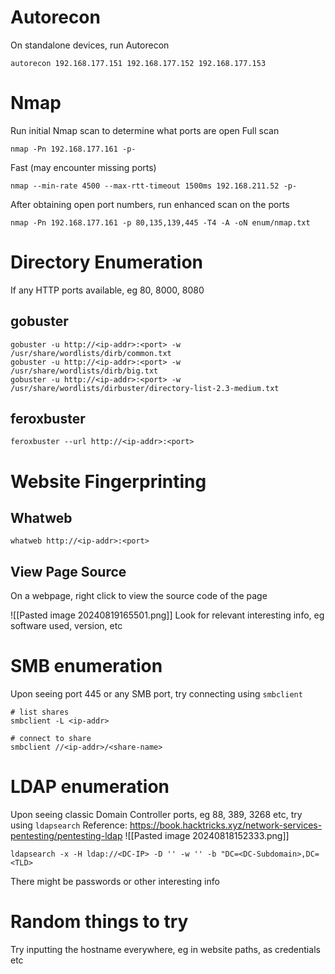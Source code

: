 # Autorecon
On standalone devices, run Autorecon
```shell
autorecon 192.168.177.151 192.168.177.152 192.168.177.153
```

# Nmap
Run initial Nmap scan to determine what ports are open
Full scan
```shell
nmap -Pn 192.168.177.161 -p-
```

Fast (may encounter missing ports)
```shell
nmap --min-rate 4500 --max-rtt-timeout 1500ms 192.168.211.52 -p-
```

After obtaining open port numbers, run enhanced scan on the ports
```shell
nmap -Pn 192.168.177.161 -p 80,135,139,445 -T4 -A -oN enum/nmap.txt
```

# Directory Enumeration
If any HTTP ports available, eg 80, 8000, 8080
## gobuster
```shell
gobuster -u http://<ip-addr>:<port> -w /usr/share/wordlists/dirb/common.txt
gobuster -u http://<ip-addr>:<port> -w /usr/share/wordlists/dirb/big.txt
gobuster -u http://<ip-addr>:<port> -w /usr/share/wordlists/dirbuster/directory-list-2.3-medium.txt
```

## feroxbuster
```shell
feroxbuster --url http://<ip-addr>:<port>
```

# Website Fingerprinting
## Whatweb
```shell
whatweb http://<ip-addr>:<port>
```

## View Page Source
On a webpage, right click to view the source code of the page

![[Pasted image 20240819165501.png]]
Look for relevant interesting info, eg software used, version, etc
# SMB enumeration
Upon seeing port 445 or any SMB port, try connecting using `smbclient`
```shell
# list shares
smbclient -L <ip-addr>

# connect to share
smbclient //<ip-addr>/<share-name>
```

# LDAP enumeration
Upon seeing classic Domain Controller ports, eg 88, 389, 3268 etc, try using `ldapsearch`
Reference: https://book.hacktricks.xyz/network-services-pentesting/pentesting-ldap
![[Pasted image 20240818152333.png]]
```shell
ldapsearch -x -H ldap://<DC-IP> -D '' -w '' -b "DC=<DC-Subdomain>,DC=<TLD>
```
There might be passwords or other interesting info 
# Random things to try
Try inputting the hostname everywhere, eg in website paths, as credentials etc